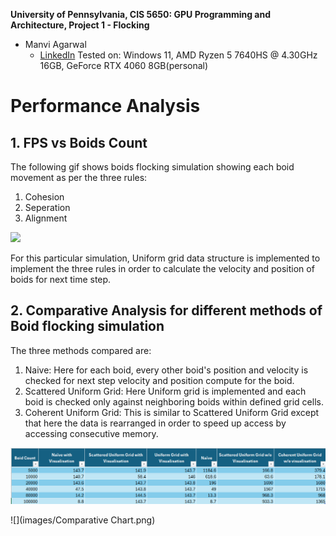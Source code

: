 **University of Pennsylvania, CIS 5650: GPU Programming and Architecture,
Project 1 - Flocking**

* Manvi Agarwal
  * [LinkedIn](https://www.linkedin.com/in/manviagarwal27/)
   Tested on: Windows 11, AMD Ryzen 5 7640HS @ 4.30GHz 16GB, GeForce RTX 4060 8GB(personal)

# Performance Analysis

## 1. FPS vs Boids Count

The following gif shows boids flocking simulation showing each boid movement as per the three rules:
1. Cohesion
2. Seperation
3. Alignment

![](images/Flocking.gif)

For this particular simulation, Uniform grid data structure is implemented to implement the three rules in order to calculate the velocity and position of boids for next time step.

## 2. Comparative Analysis for different methods of Boid flocking simulation

The three methods compared are:
1. Naive: Here for each boid, every other boid's position and velocity is checked for next step velocity and position compute for the boid.
2. Scattered Uniform Grid: Here Uniform grid is implemented and each boid is checked only against neighboring boids within defined grid cells.
3. Coherent Uniform Grid: This is similar to Scattered Uniform Grid except that here the data is rearranged in order to speed up access by accessing consecutive memory.

![](images/ComparativeChartSheet.png)

![](images/Comparative Chart.png)








